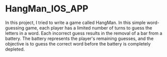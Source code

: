 # HangMan_IOS_APP

In this project, I tried to write a game called HangMan. In this simple word-guessing game, each player has a limited number of turns to guess the letters in a word. Each incorrect guess results in the removal of a bar from a battery. The battery represents the player's remaining guesses, and the objective is to guess the correct word before the battery is completely depleted.
